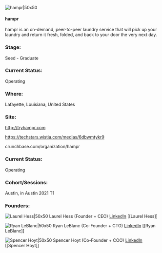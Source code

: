 

![hampr|50x50](https://apimg.techstars.com/connect/images/image_files/5fd27b3c7d16460008000029/original/HamprOctSocial_app-mockup.png)

#### hampr
hampr is an on-demand, peer-to-peer laundry service that will pick up your laundry and return it fresh, folded, and back to your door the very next day.

### Stage: 
Seed - Graduate 

### Current Status: 
Operating

### Where:
Lafayette, Louisiana, United States

### Site:
http://tryhampr.com

https://techstars.wistia.com/medias/6dbwmtykr9

crunchbase.com/organization/hampr

### Current Status: 
Operating

### Cohort/Sessions: 
Austin, in Austin 2021 T1

### Founders: 

![Laurel Hess|50x50](https://apimg.techstars.com/connect/images/image_files/5fd27a987d16460008000027/original/laurel_circle.png) Laurel Hess (Founder + CEO) [LinkedIn](https://linkedin.com/in/laurel-hess) [[Laurel Hess]]

![Ryan LeBlanc|50x50](https://apimg.techstars.com/connect/images/image_files/5ffcd070cd76030008000019/original/InnovateSouthHeadShot_Croped.jpg) Ryan LeBlanc (Co-Founder + CTO) [LinkedIn](https://linkedin.com/in/ryanleblancla) [[Ryan LeBlanc]]

![Spencer Hoyt|50x50](https://apimg.techstars.com/connect/images/image_files/5fd27a6132730f0009000033/original/2B24066F-C06D-44CB-9B65-C10E9045E753_1_105_c.jpeg) Spencer Hoyt (Co-Founder + COO) [LinkedIn](https://linkedin.com/in/spencerhoyt) [[Spencer Hoyt]]


